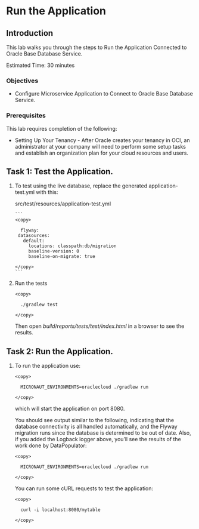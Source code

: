 # Run the Application


## Introduction

This lab walks you through the steps to Run the Application Connected to Oracle Base Database Service.

Estimated Time: 30 minutes




### Objectives

-   Configure Microservice Application to Connect to Oracle Base Database Service.

### Prerequisites

This lab requires completion of the following:

* Setting Up Your Tenancy - After Oracle creates your tenancy in OCI, an administrator at your company will need to perform some setup tasks and establish an organization plan for your cloud resources and users.




## Task 1: Test the Application.

1. To test using the live database, replace the generated application-test.yml with this:

   src/test/resources/application-test.yml

       ```
       <copy>

         flyway:
        datasources:
          default:
            locations: classpath:db/migration
            baseline-version: 0
            baseline-on-migrate: true

       </copy>
       ```

2. Run the tests

    ```
    <copy>

      ./gradlew test

    </copy>
    ```

    Then open *build/reports/tests/test/index.html* in a browser to see the results.

## Task 2: Run the Application.

1. To run the application use:

    ```
    <copy>

      MICRONAUT_ENVIRONMENTS=oraclecloud ./gradlew run

    </copy>
    ```

    which will start the application on port 8080.

    You should see output similar to the following, indicating that the database connectivity is all handled automatically, and the Flyway migration runs since the database is determined to be out of date. Also, if you added the Logback logger above, you’ll see the results of the work done by DataPopulator:


    ```
    <copy>

      MICRONAUT_ENVIRONMENTS=oraclecloud ./gradlew run

    </copy>
    ```


    You can run some cURL requests to test the application:

    ```
    <copy>

      curl -i localhost:8080/mytable

    </copy>
    ```
